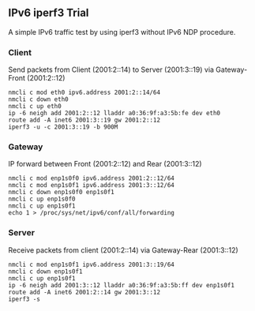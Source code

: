 ## IPv6 iperf3 Trial

A simple IPv6 traffic test by using iperf3 without IPv6 NDP procedure.

### Client
Send packets from Client (2001:2::14) to Server (2001:3::19) via Gateway-Front (2001:2::12)
```
nmcli c mod eth0 ipv6.address 2001:2::14/64
nmcli c down eth0
nmcli c up eth0
ip -6 neigh add 2001:2::12 lladdr a0:36:9f:a3:5b:fe dev eth0
route add -A inet6 2001:3::19 gw 2001:2::12
iperf3 -u -c 2001:3::19 -b 900M
```

### Gateway
IP forward between Front (2001:2::12) and Rear (2001:3::12)
```
nmcli c mod enp1s0f0 ipv6.address 2001:2::12/64
nmcli c mod enp1s0f1 ipv6.address 2001:3::12/64
nmcli c down enp1s0f0 enp1s0f1
nmcli c up enp1s0f0
nmcli c up enp1s0f1
echo 1 > /proc/sys/net/ipv6/conf/all/forwarding
```

### Server
Receive packets from client (2001:2::14) via Gateway-Rear (2001:3::12)
```
nmcli c mod enp1s0f1 ipv6.address 2001:3::19/64
nmcli c down enp1s0f1
nmcli c up enp1s0f1
ip -6 neigh add 2001:3::12 lladdr a0:36:9f:a3:5b:ff dev enp1s0f1
route add -A inet6 2001:2::14 gw 2001:3::12
iperf3 -s

```

